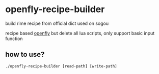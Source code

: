 # openfly-recipe-builder

build rime recipe from official dict used on sogou

recipe based [openfly](https://github.com/amorphobia/openfly) but delete all lua scripts, only support basic input function


## how to use?

```shell
./openfly-recipe-builder [read-path] [write-path]
```

